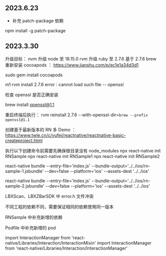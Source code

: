 ## 2023.6.23

* 补充 patch-package 依赖

npm install -g patch-package

## 2023.3.30
升级目标：
nvm 升级 node 至 18.15.0
rvm 升级 ruby 至 2.7.6
基于 2.7.6 brew 重新安装 cocoapods ： https://www.jianshu.com/p/ec1e1a34d3d1

sudo gem install cocoapods

m1 rvm install 2.7.6 error : cannot load such file -- openssl

检查 openssl 是否正确安装

brew install openssl@1.1

重启终端后执行：
rvm reinstall 2.7.6 --with-openssl-dir=`brew --prefix openssl@1.1`

创建基于最新版本的 RN 多 Demo ： https://www.twle.cn/c/yufei/reactnative/reactnative-basic-createproject.html

执行以下创建命令前需要先确保根目录没有 node_modules
npx react-native init RNSample
npx react-native init RNSample1
npx react-native init RNSample2

react-native bundle --entry-file='index.js' --bundle-output='../../ios/rn-sample-1.jsbundle' --dev=false --platform='ios' --assets-dest '../../ios'

react-native bundle --entry-file='index.js' --bundle-output='../../ios/rn-sample-2.jsbundle' --dev=false --platform='ios' --assets-dest '../../ios'

LBXScan、LBXZBarSDK 中 error.h 文件冲突

不同工程的依赖不同，需要保证相同的依赖使用同一版本

RNSample 中补充新增的依赖

Podfile 中补充新增的 pod

import InteractionManager from 'react-native/Libraries/Interaction/InteractionMixin'
import InteractionManager from 'react-native/Libraries/Interaction/InteractionManager'
